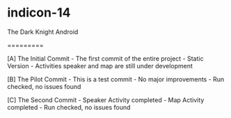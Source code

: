 indicon-14
==========

The Dark Knight Android

=========

[A] The Initial Commit
    - The first commit of the entire project 
    - Static Version
    - Activities speaker and map are still under development

[B] The Pilot Commit
    - This is a test commit 
    - No major improvements
    - Run checked, no issues found

[C] The Second Commit 
    - Speaker Activity completed
    - Map Activity completed
    - Run checked, no issues found
